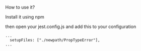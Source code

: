 How to use it?

Install it using npm 

then open your jest.config.js and add this to your configuration

```
...
  setupFiles: ["./newpath/PropTypeError"],
...